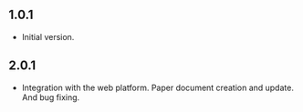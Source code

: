 ## 1.0.1

- Initial version.

## 2.0.1

- Integration with the web platform. Paper document creation and update. And bug fixing.